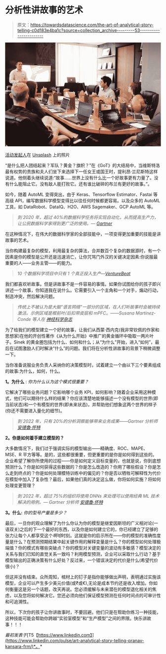 # 分析性讲故事的艺术

> 原文：<https://towardsdatascience.com/the-art-of-analytical-story-telling-c0d183e4ba1c?source=collection_archive---------53----------------------->

![](img/426aed59ccaebc6d285e9ef7e67c23d8.png)

[活动发起人](https://unsplash.com/@campaign_creators?utm_source=medium&utm_medium=referral)在 [Unsplash](https://unsplash.com?utm_source=medium&utm_medium=referral) 上的照片

“是什么把人团结起来？军队？黄金？旗帜？”在《GoT》的大结局中，当维斯特洛最有权势的贵族和夫人们坐下来选择下一任女王或国王时，提利昂·兰尼斯特这样说道。他侧着头继续说道:“故事……世界上没有什么比一个好故事更有力量了。没有什么能阻止它。没有敌人能打败它。还有谁比破碎的布兰有更好的故事。”。

如今，随着 AutoML 变得突出，由于 Keras、Tensorflow Estimator、Fastai 等高级 API，编写数据科学模型变得比以往任何时候都更容易。以及众多的 AutoML 工具，如 DataRobot、DataIQ、H2O、AWS Sagemaker、GCP AutoML 等。

> *到 2020 年，超过 40%的数据科学任务将实现自动化，从而提高生产力，让公民数据科学家得到更广泛的使用。—* [*Gartner*](https://www.gartner.com/en/confirmation/doc/3746424-100-data-and-analytics-predictions-through-2021)

在这种情况下，在伟大的数据科学家的全部技能中，一项变得更加重要的技能是讲故事的艺术。

当你构建最复杂的模型，利用最复杂的算法，合并数百个复杂的数据源时，有一个因素是你的模型是公开还是迅速消亡，让你咒骂门外汉的关键决定因素:你说服最重要的人——业务主管——的能力。

> *10 个数据科学项目中只有 1 个真正投入生产—*[*VentureBeat*](https://venturebeat.com/2019/07/19/why-do-87-of-data-science-projects-never-make-it-into-production/)

我们都喜欢听故事。但是讲故事不是一件容易的事情。如果你试图给你的孩子即兴讲述一个故事，你知道我在说什么。它需要引入一个主角和一个对手，煽动行动，制造冲突，然后解决问题。

> *传统上不被认为是大脑“语言网络”一部分的区域，在人们听故事时会被持续激活。示例区域是楔前叶/后扣带皮层和 mPFC。——Susana Martinez-Conde 等人在* [*神经科学杂志*](https://www.jneurosci.org/content/39/42/8285)

为了给我们的模型建立一个好的故事，让我们从西蒙·西内克(我非常钦佩的作家和思想家)在他的开创性著作《从为什么开始》中推广的黄金循环中吸取一两片叶子。Sinek 的黄金圈包括为什么、如何和什么；从“为什么”开始，进入“如何”，最后在试图激励人们时解决“什么”的问题。我们将在分析性讲故事的背景下稍微调整一下。

当你准备说服业务负责人采纳你的决策模型时，试着建立一个由以下三个要素组成的故事:为什么，如何，什么。

**1。为什么** : *你为什么认为这个模式很重要？*

它解决了哪些业务问题？它影响哪个业务 KPI，如何影响？随着企业采用这种模式，他们可以期待什么样的结果？你应该清楚地能够描述一个没有模型的世界(即当前状态)和一个有模型的世界(即未来状态)，并帮助他们想象这两个世界的样子(你还不需要进入量化的细节)。

> *到 2022 年，只有 20%的分析洞察能够带来业务成果——Gartner 分析师* [*安德魯·怀特*](https://blogs.gartner.com/andrew_white)

**2。你是如何着手建立模型的？**

大多数情况下，我们过于强调实际的模型输出——精确度、ROC、MAPE、MSE、R 平方等等。是的，这些都很重要，但更重要的是你是如何得到这些的。企业希望了解你所使用的过程——你是如何定义目标变量的，也就是说，你到底想预测什么？你是如何获得这些数据的？你是怎么改造的？你用了哪些假设？你是怎么走到终点的？你是如何处理模特训练中的偏见的？你是否以牺牲可解释性为代价在模型中加入了复杂性？最后，如果他们真的决定这么做，你将如何实施？将如何处理变更管理？

> *到 2022 年，超过 75%的组织将使用 DNNs 来处理可以使用经典 ML 技术解决的用例。— Gartner 分析师* [*安德魯·怀特*](https://blogs.gartner.com/andrew_white)

**3。什么:** *你的型号产量是多少？*

最后，一旦你的观众理解了为什么你认为你的模型是继爱因斯坦的广义相对论(一语双关)之后的下一个最好的东西，以及你是如何建立它的，你已经建立了足够的张力让每个人都享受这个*啊哈*时刻。这就是你的启示所在——你的模型的准确性度量是什么？在预测预期结果中起关键作用的解释变量是什么？你的模型如何处理极端值？你的模式有哪些突破点？你的模型对关键变量的波动有多敏感？模型决定的关系与我们已知的直觉关系一致吗？利用模型预测，企业可以采取什么行动？基于模型输出的正确决策有什么好处？反过来，一个错误决定的代价是什么(希望代价很小)？

但这并没有结束。众所周知，棺材上的钉子是指你能够做出声明，表明通过实施该模型，企业可以产生多少美元价值(或₹或€),无论是成本节约还是收入增加。你如何衡量这是另一个话题，改天再说。您必须缓解与未来潜在的模型退化相关的焦虑，以及您将如何解决它。您还必须向他们保证模型预测在任何时间点的可审计性和可追溯性。

所以，下次你的孩子让你讲故事时，不要回避。他们只是在帮助你练习一种技能，这种技能可能会帮助你跨越“实验室模型”和“生产模型”之间的界限。快乐讲故事！！！

*最初发表于*[T5【https://www.linkedin.com】](https://www.linkedin.com/pulse/art-analytical-story-telling-pranav-kansara-frm/)*。*